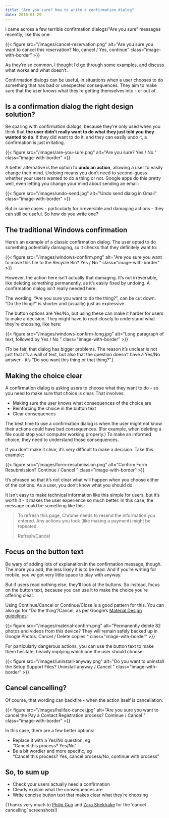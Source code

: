 ```yaml
---
title: "Are you sure? How to write a confirmation dialog"
date: 2016-01-29
---
```


I came across a few terrible confirmation dialogs/“Are you sure” messages recently, like this one:

{{< figure src="/images/cancel-reservation.png" alt="Are you sure you want to cancel this reservation? No, cancel / Yes, continue" class="image-with-border" >}}

As they’re so common, I thought I’d go through some examples, and discuss what works and what doesn’t. 

Confirmation dialogs can be useful, in situations when a user chooses to do something that has bad or unexpected consequences. They aim to make sure that the user knows what they’re getting themselves into - or out of. 

## Is a confirmation dialog the right design solution?

Be sparing with confirmation dialogs, because they’re only used when you think that **the user didn’t really want to do what they just told you they wanted to do**. If they did want to do it, and they can easily undo it, a confirmation is just irritating.

{{< figure src="/images/are-you-sure.png" alt="Are you sure? Yes / No " class="image-with-border" >}}

A better alternative is the option to **undo an action**, allowing a user to easily change their mind. Undoing means you don’t need to second-guess whether your users wanted to do a thing or not. Google apps do this pretty well, even letting you change your mind about sending an email:

{{< figure src="/images/undo-send.jpg" alt="Undo send dialog in Gmail" class="image-with-border" >}}

But in some cases - particularly for irreversible and damaging actions - they can still be useful. So how do you write one?

## The traditional Windows confirmation

Here’s an example of a classic confirmation dialog. The user opted to do something potentially damaging, so it checks that they definitely want to:

{{< figure src="/images/windows-confirm.png" alt="Are you sure you want to move this file to the Recycle Bin? Yes / No " class="image-with-border" >}}

However, the action here isn’t actually that damaging. It’s not irreversible, like deleting something permanently, as it’s easily fixed by undoing. A confirmation dialog isn’t really needed here.

The wording, “Are you sure you want to do the thing?”, can be cut down. “Do the thing?” is shorter and (usually) just as expressive.

The button options are Yes/No, but using these can make it harder for users to make a decision. They might have to read closely to understand what they’re choosing, like here:

{{< figure src="/images/windows-confirm-long.jpg" alt="Long paragraph of text, followed by Yes / No " class="image-with-border" >}}

(To be fair, that dialog has bigger problems. The reason it’s unclear is not just that it’s a wall of text, but also that the question doesn’t have a Yes/No answer - it’s “Do you want this thing or that thing?”.)

## Making the choice clear

A confirmation dialog is asking users to choose what they want to do - so you need to make sure that choice is clear. That involves:

- Making sure the user knows what consequences of the choice are
- Reinforcing the choice in the button text
- Clear consequences

The best time to use a confirmation dialog is when the user might not know their actions could have bad consequences. (For example, when deleting a file could stop your computer working properly.) To make an informed choice, they need to understand those consequences. 

If you don’t make it clear, it’s very difficult to make a decision. Take this example:

{{< figure src="/images/form-resubmission.png" alt="Confirm Form Resubmission? Continue / Cancel " class="image-with-border" >}}

It’s phrased so that it’s not clear what will happen when you choose either of the options. As a user, you don’t know what you should do. 

It isn’t easy to make technical information like this simple for users, but it’s worth it - it makes the user experience so much better. In this case, the message could be something like this:

> To refresh this page, Chrome needs to resend the information you entered. Any actions you took (like making a payment) might be repeated.
> 
> Refresh/Cancel

## Focus on the button text

Be wary of adding lots of explanation in the confirmation message, though. The more you add, the less likely it is to be read. And if you’re writing for mobile, you’ve got very little space to play with anyway. 

But if users read nothing else, they’ll look at the buttons. So instead, focus on the button text, because you can use it to make the choice you’re offering clear.

Using Continue/Cancel or Continue/Close is a good pattern for this. You can also go for “Do the thing”/Cancel, as per Google’s [Material Design guidelines](https://material.io/design/components/dialogs.html#dialogs-alerts):

{{< figure src="/images/material-confirm.png" alt="Permanently delete 82 photos and videos from this device? They will remain safely backed up in Google Photos. Cancel / Delete copies " class="image-with-border" >}}

For particularly dangerous actions, you can use the button text to make them hesitate, heavily implying which one the user should choose:

{{< figure src="/images/uninstall-anyway.png" alt="Do you want to uninstall the Setup Support Files? Uninstall anyway / Cancel " class="image-with-border" >}}

## Cancel cancelling?

Of course, that wording can backfire - when the action itself is cancellation:

{{< figure src="/images/halifax-cancel.jpg" alt="Are you sure you want to cancel the Pay a Contact Registration process? Continue / Cancel " class="image-with-border" >}}

In this case, there are a few better options:

- Replace it with a Yes/No question, eg
<br> “Cancel this process? Yes/No”
- Be a bit wordier and more specific, eg
<br> “Cancel this process? Yes, cancel process/No, continue with process”

## So, to sum up

- Check your users actually need a confirmation
- Clearly explain what the consequences are
- Write concise button text that makes clear what they’re choosing

(Thanks very much to [Philip Guo](https://twitter.com/pgbovine) and [Zara Sheldrake](https://twitter.com/zara0_o) for the ‘cancel cancelling’ screenshots!)
